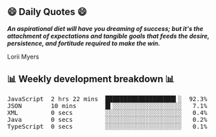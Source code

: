 ## 😄 Daily Quotes 😄

_**An aspirational diet will have you dreaming of success; but it's the attachment of expectations and tangible goals that feeds the desire, persistence, and fortitude required to make the win.**_

Lorii Myers



## 📊 Weekly development breakdown 📊

<pre>JavaScript  2 hrs 22 mins  ███████████████████▍░  92.3%
JSON        10 mins        █▍░░░░░░░░░░░░░░░░░░░   7.1%
XML         0 secs         ░░░░░░░░░░░░░░░░░░░░░   0.4%
Java        0 secs         ░░░░░░░░░░░░░░░░░░░░░   0.2%
TypeScript  0 secs         ░░░░░░░░░░░░░░░░░░░░░   0.1%</pre>